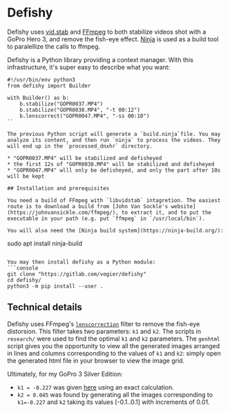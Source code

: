 # Defishy

Defishy uses [vid.stab](https://github.com/georgmartius/vid.stab) and [FFmpeg](https://ffmpeg.org/) to both stabilize videos shot with a GoPro Hero 3, and remove the fish-eye effect. [Ninja](https://ninja-build.org/) is used as a build tool to paralellize the calls to ffmpeg.

Defishy is a Python library providing a context manager. With this infrastructure, it's super easy to describe what you want:
```python3
#!/usr/bin/env python3
from defishy import Builder

with Builder() as b:
    b.stabilize("GOPR0037.MP4")
    b.stabilize("GOPR0038.MP4", "-t 00:12")
    b.lenscorrect("GOPR0047.MP4", "-ss 00:10")
``

The previous Python script will generate a `build.ninja`file. You may analyze its content, and then run `ninja` to process the videos. They will end up in the `processed_dnxhr` directory.

* "GOPR0037.MP4" will be stabilized and defisheyed
* the first 12s of "GOPR0038.MP4" will be stabilized and defisheyed
* "GOPR0047.MP4" wlll only be defisheyed, and only the part after 10s will be kept

## Installation and prerequisites

You need a build of FFmpeg with `libvidstab` intagretion. The easiest route is to download a build from [John Van Sockle's website](https://johnvansickle.com/ffmpeg/), to extract it, and to put the executable in your path (e.g. put `ffmpeg` in `/usr/local/bin`).

You will also need the [Ninja build system](https://ninja-build.org/):
```
sudo apt install ninja-build
```

You may then install defishy as a Python module:
```console
git clone "https://gitlab.com/vogier/defishy"
cd defishy/
python3 -m pip install --user .
```


## Technical details

Defishy uses FFmpeg's [`lenscorrection`](https://ffmpeg.org/ffmpeg-filters.html#lenscorrection) filter to remove the fish-eye distorsion. This filter takes two parameters: `k1` and `k2`. The scripts in `research/` were used to find the optimal `k1` and `k2` parameters. The `genhtml` script gives you the opportunity to view all the generated images arranged in lines and columns corresponding to the values of `k1` and `k2`: simply open the generated html file in your browser to view the image grid.

Ultimately, for my GoPro 3 Silver Edition:

* `k1 = -0.227` was given [here](https://stackoverflow.com/questions/30832248/is-there-a-way-to-remove-gopro-fisheye-using-ffmpeg/40659507) using an exact calculation.
* `k2 = 0.045` was found by generating all the images corresponding to `k1=-0.227` and `k2` taking its values [-0.1..0.1] with increments of 0.01.
